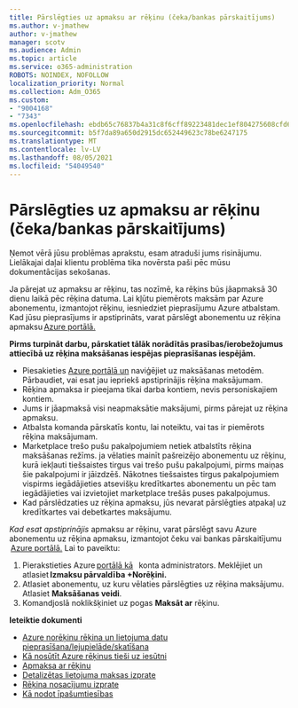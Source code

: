 ```yaml
---
title: Pārslēgties uz apmaksu ar rēķinu (čeka/bankas pārskaitījums)
ms.author: v-jmathew
author: v-jmathew
manager: scotv
ms.audience: Admin
ms.topic: article
ms.service: o365-administration
ROBOTS: NOINDEX, NOFOLLOW
localization_priority: Normal
ms.collection: Adm_O365
ms.custom:
- "9004168"
- "7343"
ms.openlocfilehash: ebdb65c76837b4a31c8f6cff89223481dec1ef804275608cfd60986a4f089204
ms.sourcegitcommit: b5f7da89a650d2915dc652449623c78be6247175
ms.translationtype: MT
ms.contentlocale: lv-LV
ms.lasthandoff: 08/05/2021
ms.locfileid: "54049540"
---
```

# <a name="switch-to-pay-by-invoice-chequewire-transfer"></a>Pārslēgties uz apmaksu ar rēķinu (čeka/bankas pārskaitījums)

Ņemot vērā jūsu problēmas aprakstu, esam atraduši jums risinājumu. Lielākajai daļai klientu problēma tika novērsta paši pēc mūsu dokumentācijas sekošanas.

Ja pārejat uz apmaksu ar rēķinu, tas nozīmē, ka rēķins būs jāapmaksā 30 dienu laikā pēc rēķina datuma. Lai kļūtu piemērots maksām par Azure abonementu, izmantojot rēķinu, iesniedziet pieprasījumu Azure atbalstam. Kad jūsu pieprasījums ir apstiprināts, varat pārslēgt abonementu uz rēķina apmaksu [Azure portālā.](https://portal.azure.com/)

**Pirms turpināt darbu, pārskatiet tālāk norādītās prasības/ierobežojumus attiecībā uz rēķina maksāšanas iespējas pieprasīšanas iespējām.**

- Piesakieties [Azure portālā un](https://portal.azure.com/) naviģējiet uz maksāšanas metodēm. Pārbaudiet, vai esat jau iepriekš apstiprinājis rēķina maksājumam.
- Rēķina apmaksa ir pieejama tikai darba kontiem, nevis personiskajiem kontiem.
- Jums ir jāapmaksā visi neapmaksātie maksājumi, pirms pārejat uz rēķina apmaksu.
- Atbalsta komanda pārskatīs kontu, lai noteiktu, vai tas ir piemērots rēķina maksājumam.
- Marketplace trešo pušu pakalpojumiem netiek atbalstīts rēķina maksāšanas režīms. ja vēlaties mainīt pašreizējo abonementu uz rēķinu, kurā iekļauti tiešsaistes tirgus vai trešo pušu pakalpojumi, pirms maiņas šie pakalpojumi ir jāizdzēš. Nākotnes tiešsaistes tirgus pakalpojumiem vispirms iegādājieties atsevišķu kredītkartes abonementu un pēc tam iegādājieties vai izvietojiet marketplace trešās puses pakalpojumus.
- Kad pārslēdzaties uz rēķina apmaksu, jūs nevarat pārslēgties atpakaļ uz kredītkartes vai debetkartes maksājumu.

*Kad esat apstiprinājis* apmaksu ar rēķinu, varat pārslēgt savu Azure abonementu uz rēķina apmaksu, izmantojot čeku vai bankas pārskaitījumu  [Azure portālā.](https://portal.azure.com/)
Lai to paveiktu:

1. Pierakstieties Azure [portālā kā](https://portal.azure.com/)   konta administrators. Meklējiet un atlasiet **Izmaksu pārvaldība +Norēķini.**
2. Atlasiet abonementu, uz kuru vēlaties pārslēgties uz rēķina maksājumu. Atlasiet **Maksāšanas veidi**.
3. Komandjoslā noklikšķiniet uz pogas **Maksāt ar** rēķinu.

**Ieteiktie dokumenti**

- [Azure norēķinu rēķina un lietojuma datu pieprasīšana/lejupielāde/skatīšana](https://docs.microsoft.com/azure/billing/billing-download-azure-invoice-daily-usage-date)
- [Kā nosūtīt Azure rēķinus tieši uz iesūtni](https://docs.microsoft.com/azure/billing/billing-download-azure-invoice-daily-usage-date)
- [Apmaksa ar rēķinu](https://docs.microsoft.com/azure/billing/billing-how-to-pay-by-invoice)
- [Detalizētas lietojuma maksas izprate](https://docs.microsoft.com/azure/billing/billing-understand-your-bill)
- [Rēķina nosacījumu izprate](https://docs.microsoft.com/azure/billing/billing-understand-your-invoice)
- [Kā nodot īpašumtiesības](https://docs.microsoft.com/azure/billing/billing-subscription-transfer)
